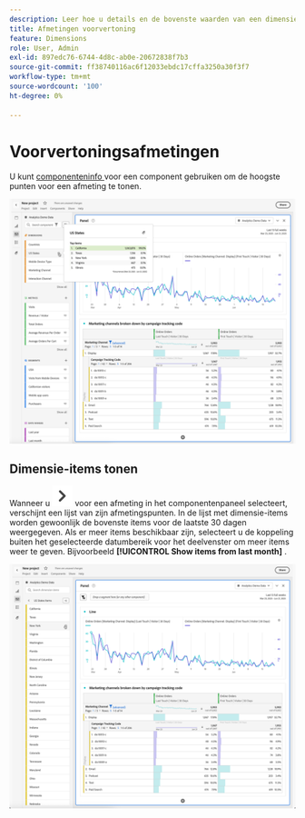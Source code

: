 ```yaml
---
description: Leer hoe u details en de bovenste waarden van een dimensie kunt bekijken in Analysis Workspace.
title: Afmetingen voorvertoning
feature: Dimensions
role: User, Admin
exl-id: 897edc76-6744-4d8c-ab0e-20672838f7b3
source-git-commit: ff38740116ac6f12033ebdc17cffa3250a30f3f7
workflow-type: tm+mt
source-wordcount: '100'
ht-degree: 0%

---
```


# Voorvertoningsafmetingen

U kunt [ componenteninfo ](/help/analyze/analysis-workspace/components/use-components-in-workspace.md#component-info) voor een component gebruiken om de hoogste punten voor een afmeting te tonen.

![ Componen info ](assets/component-info.png)

<!--
Now, by default, we show dynamic values instead of static ones, with the option to turn them into static values. Other things to note:

* As your data updates, the dynamic dimension columns will update to show the current 5/15 dimension items.
* A dynamic dimension column that is copied or moved will become static.
* When hovering a static dimension column you will see a lock icon, indicating that the dimension is static.

![Dimension column popup highlighting the lock icon.](assets/dimension_static.png)

-->


## Dimensie-items tonen

Wanneer u ![ ChevronRight ](/help/assets/icons/ChevronRight.svg) voor een afmeting in het componentenpaneel selecteert, verschijnt een lijst van zijn afmetingspunten. In de lijst met dimensie-items worden gewoonlijk de bovenste items voor de laatste 30 dagen weergegeven. Als er meer items beschikbaar zijn, selecteert u de koppeling buiten het geselecteerde datumbereik voor het deelvenster om meer items weer te geven. Bijvoorbeeld **[!UICONTROL Show items from last month]** .

![ toon afmetingspunten ](assets/dimension-items.png)


<!--
# Preview dimensions

Hover over the information (i) icon next to a dimension. This shows the top 5 values for non-time dimensions (and 15 for time dimensions). We used to keep those values static (i.e., the 5 values picked never changed).

![](assets/dimension-preview.png)

Now, by default, we show dynamic values instead of static ones, with the option to turn them into static values. Other things to note:

* As your data updates, the dynamic dimension columns will update to show the current 5/15 dimension items.
* A dynamic dimension column that is copied or moved will become static.
* When hovering a static dimension column you will see a lock icon, indicating that the dimension is static.

![](assets/dimension_static.png)

## Show dimension items

When you hover over a dimension and click the grey right-arrow next to it, a list of its dimension items appears. Any list of dimension items usually shows the top items for the last 30 days.

If you scroll down to the bottom of the list, you see **[!UICONTROL Show Top Items From Last 18 Months]**. Click this option to see top dimension items from the last 547 days.

-->
